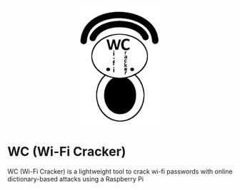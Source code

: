 <p align="center">
<img src="WC-logo.png" width=200>
</p>

# WC (Wi-Fi Cracker)
WC (Wi-Fi Cracker) is a lightweight tool to crack wi-fi passwords with online dictionary-based attacks using a Raspberry Pi
